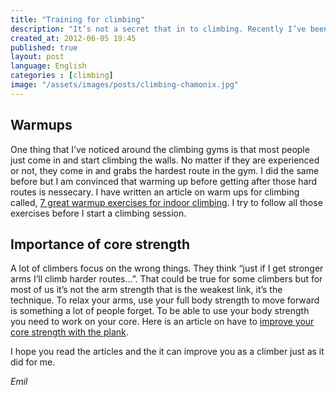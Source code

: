 ```yaml
---
title: "Training for climbing"
description: "It’s not a secret that in to climbing. Recently I’ve been more interested in the exercise and training part of climbing and how I can improve. I started to read books in the subject both about climbing and mountaineering and also how to improve your skills as climber. Sometimes it seems like it’s all in the head and it is but not all the time."
created_at: 2012-06-05 19:45
published: true
layout: post
language: English
categories : [climbing]
image: "/assets/images/posts/climbing-chamonix.jpg"
---
```


## Warmups

One thing that I’ve noticed around the climbing gyms is that most people just come in and start climbing the walls. No matter if they are experienced or not, they come in and grabs the hardest route in the gym. I did the same before but I am convinced that warming up before getting after those hard routes is nessecary. I have written an article on warm ups for climbing called, [7 great warmup exercises for indoor climbing](http://www.squidoo.com/7-great-climbing-warmup-exercises). I try to follow all those exercises before I start a climbing session.

## Importance of core strength

A lot of climbers focus on the wrong things. They think “just if I get stronger arms I’ll climb harder routes...”. That could be true for some climbers but for most of us it’s not the arm strength that is the weakest link, it’s the technique. To relax your arms, use your full body strength to move forward is something a lot of people forget. To be able to use your body strength you need to work on your core. Here is an article on have to [improve your core strength with the plank](http://www.squidoo.com/how-to-strengthen-your-core-muscles-for-rock-climbing).

I hope you read the articles and the it can improve you as a climber just as it did for me.

_Emil_